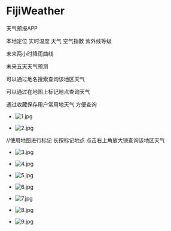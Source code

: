 # FijiWeather

天气预报APP

本地定位 实时温度 天气 空气指数 紫外线等级

未来两小时降雨曲线

未来五天天气预测

可以通过地名搜索查询该地区天气

可以通过在地图上标记地点查询天气

通过收藏保存用户常用地天气 方便查询



- ![1.jpg](readme/1.jpg)

- ![2.jpg](readme/2.jpg)

//使用地图进行标记 长按标记地点 点击右上角放大镜查询该地区天气

- ![3.jpg](readme/3.jpg)

- ![4.jpg](readme/4.jpg)

- ![5.jpg](readme/5.jpg)

- ![6.jpg](readme/6.jpg)

- ![7.jpg](readme/7.jpg)

- ![8.jpg](readme/8.jpg)

- ![9.jpg](readme/9.jpg)
